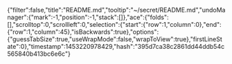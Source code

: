 {"filter":false,"title":"README.md","tooltip":"~/secret/README.md","undoManager":{"mark":-1,"position":-1,"stack":[]},"ace":{"folds":[],"scrolltop":0,"scrollleft":0,"selection":{"start":{"row":1,"column":0},"end":{"row":1,"column":45},"isBackwards":true},"options":{"guessTabSize":true,"useWrapMode":false,"wrapToView":true},"firstLineState":0},"timestamp":1453220978429,"hash":"395d7ca38c2861dd44ddb54c565840b413bc6e6c"}